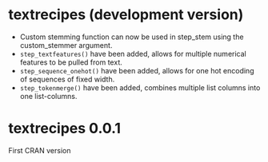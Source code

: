 # textrecipes (development version)

* Custom stemming function can now be used in step_stem using the custom_stemmer argument.
* `step_textfeatures()` have been added, allows for multiple numerical features to be pulled from text.
* `step_sequence_onehot()` have been added, allows for one hot encoding of sequences of fixed width.
* `step_tokenmerge()` have been added, combines multiple list columns into one list-columns.

# textrecipes 0.0.1
 
First CRAN version
